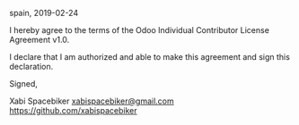 spain, 2019-02-24

I hereby agree to the terms of the Odoo Individual Contributor License
Agreement v1.0.

I declare that I am authorized and able to make this agreement and sign this
declaration.

Signed,

Xabi Spacebiker xabispacebiker@gmail.com https://github.com/xabispacebiker
